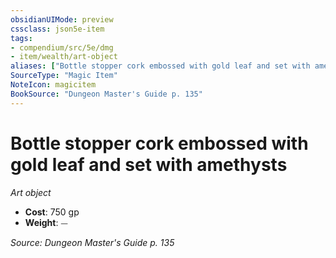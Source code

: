 ```yaml
---
obsidianUIMode: preview
cssclass: json5e-item
tags:
- compendium/src/5e/dmg
- item/wealth/art-object
aliases: ["Bottle stopper cork embossed with gold leaf and set with amethysts"]
SourceType: "Magic Item"
NoteIcon: magicitem
BookSource: "Dungeon Master's Guide p. 135"
---
```

# Bottle stopper cork embossed with gold leaf and set with amethysts
*Art object*  

- **Cost**: 750 gp
- **Weight**: ⏤

*Source: Dungeon Master's Guide p. 135*